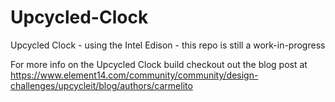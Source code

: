 # Upcycled-Clock
Upcycled Clock - using the Intel Edison - this repo is still a work-in-progress

For more info on the Upcycled Clock build checkout out the blog post at
https://www.element14.com/community/community/design-challenges/upcycleit/blog/authors/carmelito
